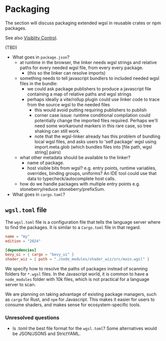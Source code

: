 # Packaging

The section will discuss packaging extended wgsl in reusable crates or npm packages.

See also [Visiblity Control](Visiblity.md).

(TBD)

* What goes in `package.json`?
  * at runtime in the browser, the linker needs
    wgsl strings and relative paths for every needed wgsl file, from every every package.
    * (this so the linker can resolve imports)
  * something needs to tell javascript bundlers to included needed wgsl files in the bundle:
    * we could ask package publishers to produce a javascript file containing a map of relative paths and wgsl strings
    * perhaps ideally a vite/rollup plugin could use linker code to trace from the source wgsl to the needed files
      * this would avoid putting requiring publishers to publish
      * corner case issue: runtime conditional compilation could potentially change the imported
        files required. Perhaps we'll need some workaround markers in this rare case, so tree shaking can still work.
      * note that the wgsl-linker already has this problem of bundling local wgsl files, 
        and asks users to 'self package' wgsl using import.meta.glob
        (which bundles files into [file path, wgsl string] pairs)
  * what other metadata should be available to the linker? 
    * name of package.
    * host visible bits from wgsl? e.g. entry points, runtime variables, overrides, binding groups, uniforms?
      An IDE tool could use that data to typecheck/autocomplete host calls.
  * how do we handle packages with multiple entry points e.g. stoneberry/reduce stoneberry/prefixSum.
* What goes in `cargo.toml`?

## `wgsl.toml` file

The `wgsl.toml` file is a configuration file that tells the language server where to find the packages. It is similar to a `Cargo.toml` file in that regard.

```toml
name = "my"
edition = "2024"

[dependencies]
bevy_ui = { cargo = "bevy_ui" }
shader_wiz = { path = "./node_modules/shader_wiz/src/main.wgsl" }
```

We specify how to resolve the paths of packages instead of scanning folders for `*.wgsl` files.
In the Javascript world, it is common to have a `node_modules` folder with 10k files, which is not practical for a language server to scan.

We are planning on taking advantage of existing package managers, such as `cargo` for Rust, and `npm` for Javascript. This makes it easier for users to consume shaders, and makes sense for ecosystem-specific tools.

### Unresolved questions

- Is .toml the best file format for the `wgsl.toml`? Some alternatives would be JSON/JSON5 and StrictYAML.